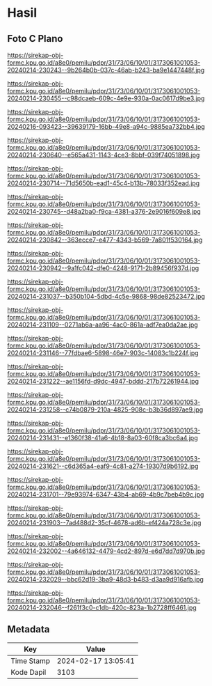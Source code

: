 # Hasil

## Foto C Plano

https://sirekap-obj-formc.kpu.go.id/a8e0/pemilu/pdpr/31/73/06/10/01/3173061001053-20240214-230243--9b264b0b-037c-46ab-b243-ba9e1447448f.jpg

https://sirekap-obj-formc.kpu.go.id/a8e0/pemilu/pdpr/31/73/06/10/01/3173061001053-20240214-230455--c98dcaeb-609c-4e9e-930a-0ac0617d9be3.jpg

https://sirekap-obj-formc.kpu.go.id/a8e0/pemilu/pdpr/31/73/06/10/01/3173061001053-20240216-093423--39639179-16bb-49e8-a94c-9885ea732bb4.jpg

https://sirekap-obj-formc.kpu.go.id/a8e0/pemilu/pdpr/31/73/06/10/01/3173061001053-20240214-230640--e565a431-1143-4ce3-8bbf-039f74051898.jpg

https://sirekap-obj-formc.kpu.go.id/a8e0/pemilu/pdpr/31/73/06/10/01/3173061001053-20240214-230714--71d5650b-ead1-45c4-b13b-78033f352ead.jpg

https://sirekap-obj-formc.kpu.go.id/a8e0/pemilu/pdpr/31/73/06/10/01/3173061001053-20240214-230745--d48a2ba0-f9ca-4381-a376-2e9016f609e8.jpg

https://sirekap-obj-formc.kpu.go.id/a8e0/pemilu/pdpr/31/73/06/10/01/3173061001053-20240214-230842--363ecce7-e477-4343-b569-7a801f530164.jpg

https://sirekap-obj-formc.kpu.go.id/a8e0/pemilu/pdpr/31/73/06/10/01/3173061001053-20240214-230942--9a1fc042-dfe0-4248-9171-2b89456f937d.jpg

https://sirekap-obj-formc.kpu.go.id/a8e0/pemilu/pdpr/31/73/06/10/01/3173061001053-20240214-231037--b350b104-5dbd-4c5e-9868-98de82523472.jpg

https://sirekap-obj-formc.kpu.go.id/a8e0/pemilu/pdpr/31/73/06/10/01/3173061001053-20240214-231109--0271ab6a-aa96-4ac0-861a-adf7ea0da2ae.jpg

https://sirekap-obj-formc.kpu.go.id/a8e0/pemilu/pdpr/31/73/06/10/01/3173061001053-20240214-231146--77fdbae6-5898-46e7-903c-14083c1b224f.jpg

https://sirekap-obj-formc.kpu.go.id/a8e0/pemilu/pdpr/31/73/06/10/01/3173061001053-20240214-231222--ae1156fd-d9dc-4947-bddd-217b72261944.jpg

https://sirekap-obj-formc.kpu.go.id/a8e0/pemilu/pdpr/31/73/06/10/01/3173061001053-20240214-231258--c74b0879-210a-4825-908c-b3b36d897ae9.jpg

https://sirekap-obj-formc.kpu.go.id/a8e0/pemilu/pdpr/31/73/06/10/01/3173061001053-20240214-231431--e1360f38-41a6-4b18-8a03-60f8ca3bc6a4.jpg

https://sirekap-obj-formc.kpu.go.id/a8e0/pemilu/pdpr/31/73/06/10/01/3173061001053-20240214-231621--c6d365a4-eaf9-4c81-a274-19307d9b6192.jpg

https://sirekap-obj-formc.kpu.go.id/a8e0/pemilu/pdpr/31/73/06/10/01/3173061001053-20240214-231701--79e93974-6347-43b4-ab69-4b9c7beb4b9c.jpg

https://sirekap-obj-formc.kpu.go.id/a8e0/pemilu/pdpr/31/73/06/10/01/3173061001053-20240214-231903--7ad488d2-35cf-4678-ad6b-ef424a728c3e.jpg

https://sirekap-obj-formc.kpu.go.id/a8e0/pemilu/pdpr/31/73/06/10/01/3173061001053-20240214-232002--4a646132-4479-4cd2-897d-e6d7dd7d970b.jpg

https://sirekap-obj-formc.kpu.go.id/a8e0/pemilu/pdpr/31/73/06/10/01/3173061001053-20240214-232029--bbc62d19-3ba9-48d3-b483-d3aa9d916afb.jpg

https://sirekap-obj-formc.kpu.go.id/a8e0/pemilu/pdpr/31/73/06/10/01/3173061001053-20240214-232046--f261f3c0-c1db-420c-823a-1b2728ff6461.jpg


## Metadata

| Key        | Value               |
| ---------- | ------------------- |
| Time Stamp | 2024-02-17 13:05:41 |
| Kode Dapil | 3103                |



